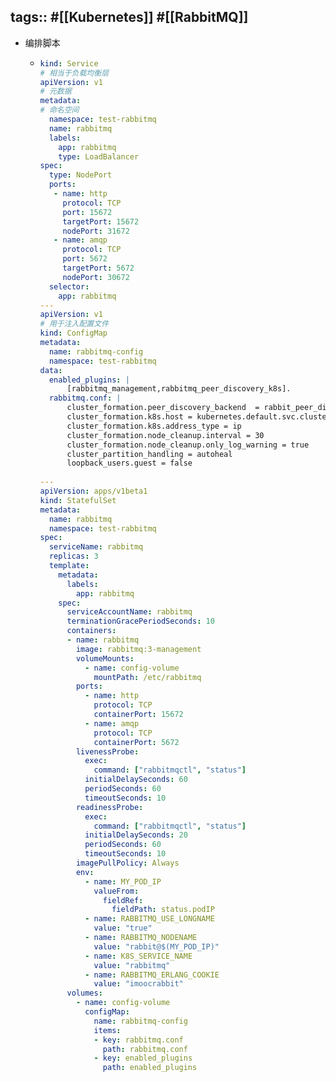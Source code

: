 tags::  #[[Kubernetes]] #[[RabbitMQ]] 
---

- 编排脚本
	- ```yml
	  kind: Service
	  # 相当于负载均衡层
	  apiVersion: v1
	  # 元数据
	  metadata:
	  # 命名空间
	    namespace: test-rabbitmq
	    name: rabbitmq
	    labels:
	      app: rabbitmq
	      type: LoadBalancer  
	  spec:
	    type: NodePort
	    ports:
	     - name: http
	       protocol: TCP
	       port: 15672
	       targetPort: 15672
	       nodePort: 31672
	     - name: amqp
	       protocol: TCP
	       port: 5672
	       targetPort: 5672
	       nodePort: 30672
	    selector:
	      app: rabbitmq
	  ---
	  apiVersion: v1
	  # 用于注入配置文件
	  kind: ConfigMap
	  metadata:
	    name: rabbitmq-config
	    namespace: test-rabbitmq
	  data:
	    enabled_plugins: |
	        [rabbitmq_management,rabbitmq_peer_discovery_k8s].
	    rabbitmq.conf: |
	        cluster_formation.peer_discovery_backend  = rabbit_peer_discovery_k8s
	        cluster_formation.k8s.host = kubernetes.default.svc.cluster.local
	        cluster_formation.k8s.address_type = ip
	        cluster_formation.node_cleanup.interval = 30
	        cluster_formation.node_cleanup.only_log_warning = true
	        cluster_partition_handling = autoheal
	        loopback_users.guest = false
	     
	  ---
	  apiVersion: apps/v1beta1
	  kind: StatefulSet
	  metadata:
	    name: rabbitmq
	    namespace: test-rabbitmq
	  spec:
	    serviceName: rabbitmq
	    replicas: 3
	    template:
	      metadata:
	        labels:
	          app: rabbitmq
	      spec:
	        serviceAccountName: rabbitmq
	        terminationGracePeriodSeconds: 10
	        containers:        
	        - name: rabbitmq
	          image: rabbitmq:3-management
	          volumeMounts:
	            - name: config-volume
	              mountPath: /etc/rabbitmq
	          ports:
	            - name: http
	              protocol: TCP
	              containerPort: 15672
	            - name: amqp
	              protocol: TCP
	              containerPort: 5672
	          livenessProbe:
	            exec:
	              command: ["rabbitmqctl", "status"]
	            initialDelaySeconds: 60
	            periodSeconds: 60
	            timeoutSeconds: 10
	          readinessProbe:
	            exec:
	              command: ["rabbitmqctl", "status"]
	            initialDelaySeconds: 20
	            periodSeconds: 60
	            timeoutSeconds: 10
	          imagePullPolicy: Always
	          env:
	            - name: MY_POD_IP
	              valueFrom:
	                fieldRef:
	                  fieldPath: status.podIP
	            - name: RABBITMQ_USE_LONGNAME
	              value: "true"
	            - name: RABBITMQ_NODENAME
	              value: "rabbit@$(MY_POD_IP)"
	            - name: K8S_SERVICE_NAME
	              value: "rabbitmq"
	            - name: RABBITMQ_ERLANG_COOKIE
	              value: "imoocrabbit" 
	        volumes:
	          - name: config-volume
	            configMap:
	              name: rabbitmq-config
	              items:
	              - key: rabbitmq.conf
	                path: rabbitmq.conf
	              - key: enabled_plugins
	                path: enabled_plugins
	  ```